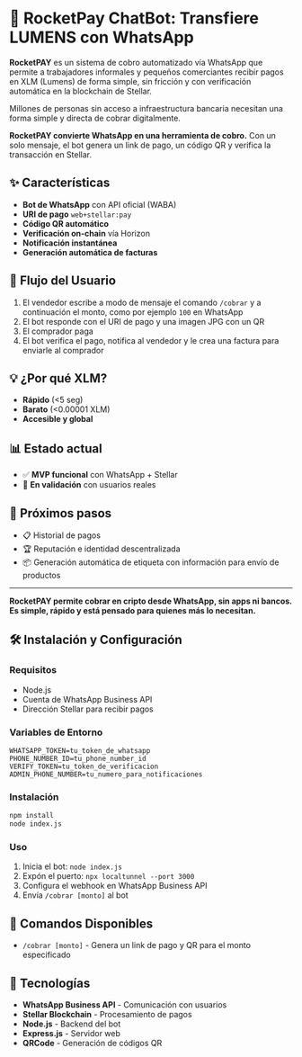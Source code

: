 # 🚀 RocketPay ChatBot: Transfiere LUMENS con WhatsApp

**RocketPAY** es un sistema de cobro automatizado vía WhatsApp que permite a trabajadores informales y pequeños comerciantes recibir pagos en XLM (Lumens) de forma simple, sin fricción y con verificación automática en la blockchain de Stellar.

Millones de personas sin acceso a infraestructura bancaria necesitan una forma simple y directa de cobrar digitalmente.

**RocketPAY convierte WhatsApp en una herramienta de cobro.** Con un solo mensaje, el bot genera un link de pago, un código QR y verifica la transacción en Stellar.

## ✨ Características

- **Bot de WhatsApp** con API oficial (WABA)
- **URI de pago** `web+stellar:pay`
- **Código QR automático**
- **Verificación on-chain** vía Horizon
- **Notificación instantánea**
- **Generación automática de facturas**

## 🔄 Flujo del Usuario

1. El vendedor escribe a modo de mensaje el comando `/cobrar` y a continuación el monto, como por ejemplo `100` en WhatsApp
2. El bot responde con el URI de pago y una imagen JPG con un QR
3. El comprador paga
4. El bot verifica el pago, notifica al vendedor y le crea una factura para enviarle al comprador

## 💡 ¿Por qué XLM?

- **Rápido** (<5 seg)
- **Barato** (<0.00001 XLM)
- **Accesible y global**

## 📊 Estado actual

- ✅ **MVP funcional** con WhatsApp + Stellar
- 🔄 **En validación** con usuarios reales

## 🚀 Próximos pasos

- 📋 Historial de pagos
- 🏆 Reputación e identidad descentralizada
- 📦 Generación automática de etiqueta con información para envío de productos

---

**RocketPAY permite cobrar en cripto desde WhatsApp, sin apps ni bancos. Es simple, rápido y está pensado para quienes más lo necesitan.**

## 🛠️ Instalación y Configuración

### Requisitos
- Node.js
- Cuenta de WhatsApp Business API
- Dirección Stellar para recibir pagos

### Variables de Entorno
```env
WHATSAPP_TOKEN=tu_token_de_whatsapp
PHONE_NUMBER_ID=tu_phone_number_id
VERIFY_TOKEN=tu_token_de_verificacion
ADMIN_PHONE_NUMBER=tu_numero_para_notificaciones
```

### Instalación
```bash
npm install
node index.js
```

### Uso
1. Inicia el bot: `node index.js`
2. Expón el puerto: `npx localtunnel --port 3000`
3. Configura el webhook en WhatsApp Business API
4. Envía `/cobrar [monto]` al bot

## 📱 Comandos Disponibles

- `/cobrar [monto]` - Genera un link de pago y QR para el monto especificado

## 🔗 Tecnologías

- **WhatsApp Business API** - Comunicación con usuarios
- **Stellar Blockchain** - Procesamiento de pagos
- **Node.js** - Backend del bot
- **Express.js** - Servidor web
- **QRCode** - Generación de códigos QR

